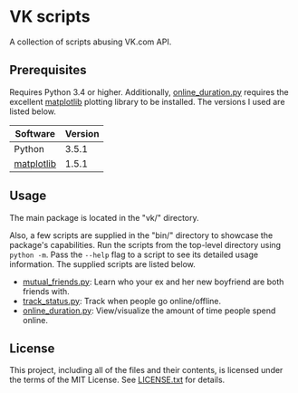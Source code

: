 VK scripts
==========

A collection of scripts abusing VK.com API.

Prerequisites
-------------

Requires Python 3.4 or higher.
Additionally, [online_duration.py] requires the excellent [matplotlib] plotting
library to be installed.
The versions I used are listed below.

Software     | Version
------------ | -------
Python       | 3.5.1
[matplotlib] | 1.5.1

[matplotlib]: http://matplotlib.org/

Usage
-----

The main package is located in the "vk/" directory.

Also, a few scripts are supplied in the "bin/" directory to showcase the
package's capabilities.
Run the scripts from the top-level directory using `python -m`.
Pass the `--help` flag to a script to see its detailed usage information.
The supplied scripts are listed below.

* [mutual_friends.py]: Learn who your ex and her new boyfriend are both friends
with.
* [track_status.py]: Track when people go online/offline.
* [online_duration.py]: View/visualize the amount of time people spend online.

[mutual_friends.py]: docs/mutual_friends.md
[track_status.py]: docs/track_status.md
[online_duration.py]: docs/online_duration.md

License
-------

This project, including all of the files and their contents, is licensed under
the terms of the MIT License.
See [LICENSE.txt] for details.

[LICENSE.txt]: LICENSE.txt
